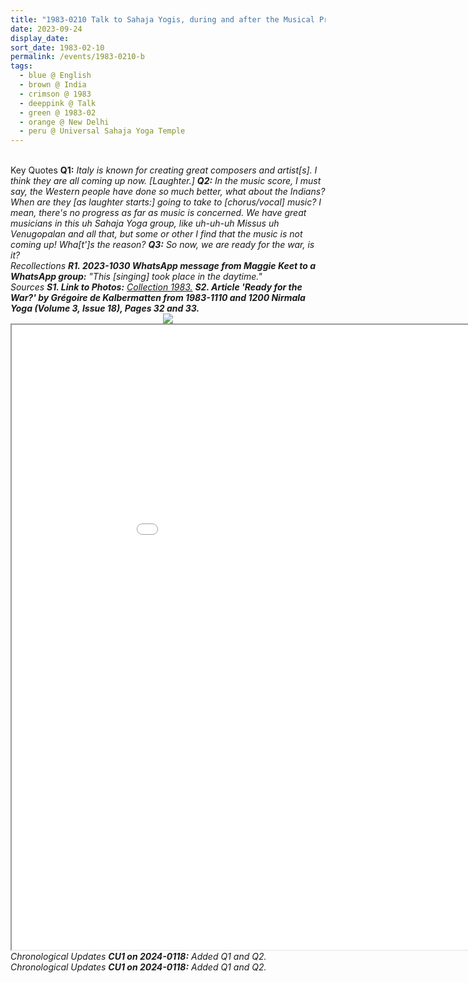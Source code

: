 ```yaml
---
title: "1983-0210 Talk to Sahaja Yogis, during and after the Musical Program, the day before Śhivarātri Pūjā, Universal Sahaja Yoga Temple, Āśhram, 78 Kṛiṣhṇa Nagar, Safdarjung Enclave, New Delhi, India"
date: 2023-09-24
display_date: 
sort_date: 1983-02-10
permalink: /events/1983-0210-b
tags:
  - blue @ English
  - brown @ India
  - crimson @ 1983
  - deeppink @ Talk
  - green @ 1983-02
  - orange @ New Delhi
  - peru @ Universal Sahaja Yoga Temple
---
```


<br>

<wave-list>
  <list-title color="DarkSeaGreen" width="55">Key Quotes</list-title>
  <list-item color="BlanchedAlmond"  width="280"><b>Q1:</b> <i>Italy is known for creating great composers and artist[s]. I think they are all coming up now. [Laughter.]<i></list-item>
  <list-item color="Lavender"  width="280"><b>Q2:</b> <i>In the music score, I must say, the Western people have done so much better, what about the Indians? When are they [as laughter starts:] going to take to [chorus/vocal] music? I mean, there's no progress as far as music is concerned. We have great musicians in this uh Sahaja Yoga group, like uh-uh-uh Missus uh Venugopalan and all that, but some or other I find that the music is not coming up! Wha[t']s the reason?</i></list-item>
  <list-item color="BlanchedAlmond"   width="280"><b>Q3:</b> <i>So now, we are ready for the war, is it?</i></list-item>
</wave-list>

<br>

<wave-list>
  <list-title color="DarkSeaGreen" width="65"> Recollections</list-title>
  <list-item color="BlanchedAlmond"  width="280"><b>R1. 2023-1030  WhatsApp message from Maggie Keet to a WhatsApp group:</b> "This [singing] took place in the daytime."</list-item>
</wave-list>

<br>

<wave-list>
  <list-title color="DarkSeaGreen" width="40">Sources</list-title>
  <list-item color="BlanchedAlmond"  width="280"><b>S1. Link to Photos:</b> <a href="https://eternalmoments.smugmug.com/Collections/John-Watkinson-Collection/1983">Collection 1983.</a></list-item>
  <list-item color="Lavender" width="280"><b>S2. Article 'Ready for the War?' by Grégoire de Kalbermatten from 1983-1110 and 1200 Nirmala Yoga (Volume 3, Issue 18), Pages 32 and 33.</b></list-item>
</wave-list>

<div style="text-align: center"><img src="/images/1983-0210_Talk_to_Sahaja_Yogis,_during_and_after_the_Musical_Program,_the_day_before_Shivaratri_Puja,_Universal_Sahaja_Yoga_Temple,_Ashram,_78_Krishna_Nagar,_Safdarjung_Enclave,_New_Delhi,_India_04_(Photo_credit_John_Watkinson).jpeg" /></div>

<iframe src="/pdf/?usedownload=true#/files/1983-1100_1200_Nirmala_Yoga_(Volume_3,_Issue_18),_Pages_32_and_33_Article.pdf" width="1000px" height="1000px"></iframe>

<br>

<wave-list>
  <list-title color="DarkSeaGreen" width="110">Chronological Updates</list-title>
  <list-item color="BlanchedAlmond"  width="280"><b>CU1 on 2024-0118:</b> Added Q1 and Q2.</list-item>
</wave-list>

<br>

<wave-list>
  <list-title color="DarkSeaGreen" width="110">Chronological Updates</list-title>
  <list-item color="BlanchedAlmond"  width="110"><b>CU1 on 2024-0118:</b> Added Q1 and Q2.</list-item> 
</wave-list>